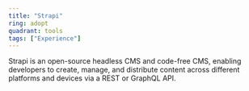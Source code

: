 ```yaml
---
title: "Strapi"
ring: adopt
quadrant: tools
tags: ["Experience"]
---
```


Strapi is an open-source headless CMS and code-free CMS, enabling developers to create, manage, and distribute content across different platforms and devices via a REST or GraphQL API.
